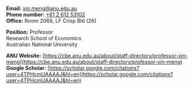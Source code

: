 **Email:**  [xin.meng@anu.edu.au](xin.meng@anu.edu.au)  
**Phone number:**   [+61 2 612 53102](tel:+61261253102)  
**Office:** Room 2068, LF Crisp Bld (26)  

**Position:**   Professor  
Research School of Economics  
Australian National University  

**ANU Website:** [https://cbe.anu.edu.au/about/staff-directory/professor-xin-meng](https://cbe.anu.edu.au/about/staff-directory/professor-xin-meng)  
**Google Scholar:** [https://scholar.google.com/citations?user=4TPHcmUAAAAJ&hl=en](https://scholar.google.com/citations?user=4TPHcmUAAAAJ&hl=en)  